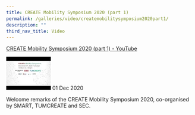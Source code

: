 ```yaml
---
title: CREATE Mobility Symposium 2020 (part 1)
permalink: /galleries/video/createmobilitysymposium2020part1/
description: ""
third_nav_title: Video
---
```

[CREATE Mobility Symposium 2020 (part 1) - YouTube](https://www.youtube.com/embed/kpkGhOzWM4Y?html5=1&rel=0)

![](/images/default%20(8).jpg)
01 Dec 2020

Welcome remarks of the CREATE Mobility Symposium 2020, co-organised by SMART, TUMCREATE and SEC.